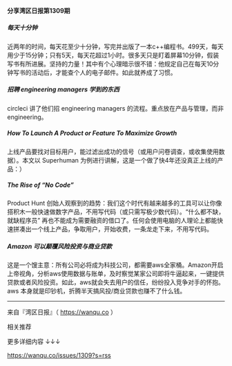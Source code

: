 #### 分享湾区日报第1309期

##### 每天十分钟

近两年的时间，每天花至少十分钟，写完并出版了一本c++编程书。499天，每天用少于15分钟；只有5天，每天花超过1小时。很多天只是盯着屏幕10分钟，假装写书有所进展。坚持的力量！其中有个心理暗示很不错：他规定自己在每天10分钟写书的活动后，才能查个人的电子邮件。如此就养成了习惯。

##### 招聘 engineering managers 学到的东西

circleci 讲了他们招 engineering managers 的流程。重点放在产品与管理，而非 engineering。

##### How To Launch A Product or Feature To Maximize Growth

上线产品要找对目标用户，能过滤出成功的信号（或用户问卷调查，或收集使用数据）。本文以 Superhuman 为例进行讲解，这是一个做了快4年还没真正上线的产品：）

##### The Rise of “No Code”

Product Hunt 创始人观察到的趋势：我们这个时代有越来越多的工具可以让你像搭积木一般快速做数字产品，不用写代码（或只需写极少数代码）。“什么都不缺，就缺程序员” 再也不能成为需要融资的借口了。任何会使用电脑的人理论上都能快速拼凑出一个线上产品，争取用户，开始收费，一条龙走下来，不用写代码。

##### Amazon 可以颠覆风险投资与商业贷款

这是一个馊主意：所有公司必将成为科技公司，都需要aws全家桶。Amazon开启上帝视角，分析aws使用数据与账单，及时察觉某家公司即将牛逼起来，一键提供贷款或者风险投资。如此，aws就会失去用户的信任，纷纷投入竞争对手的怀抱。aws 本身就是印钞机，折腾半天搞风投/商业贷款也赚不了什么钱。

------

来自『湾区日报』（ <https://wanqu.co> ）

相关推荐

更多详细内容 ↓↓↓

https://wanqu.co/issues/1309?s=rss

